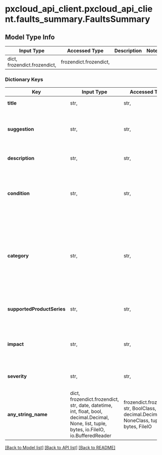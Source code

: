# pxcloud_api_client.pxcloud_api_client.faults_summary.FaultsSummary

## Model Type Info
Input Type | Accessed Type | Description | Notes
------------ | ------------- | ------------- | -------------
dict, frozendict.frozendict,  | frozendict.frozendict,  |  | 

### Dictionary Keys
Key | Input Type | Accessed Type | Description | Notes
------------ | ------------- | ------------- | ------------- | -------------
**title** | str,  | str,  | Title of the fault | [optional] 
**suggestion** | str,  | str,  | Suggestion provided by CX Cloud to help address the fault | [optional] 
**description** | str,  | str,  | Detailed description of the fault | [optional] 
**condition** | str,  | str,  | The facility, condition severity, and mnemonic portion of the fault message | [optional] 
**category** | str,  | str,  | The category assigned to the fault by CX Cloud, such as System, CPU-Memory, Services, and Environment | [optional] 
**supportedProductSeries** | str,  | str,  | Cisco product families the fault applies to | [optional] 
**impact** | str,  | str,  | The possible effect the fault has on the assets and network | [optional] 
**severity** | str,  | str,  | Severity value assigned by CX Cloud | [optional] 
**any_string_name** | dict, frozendict.frozendict, str, date, datetime, int, float, bool, decimal.Decimal, None, list, tuple, bytes, io.FileIO, io.BufferedReader | frozendict.frozendict, str, BoolClass, decimal.Decimal, NoneClass, tuple, bytes, FileIO | any string name can be used but the value must be the correct type | [optional]

[[Back to Model list]](../../README.md#documentation-for-models) [[Back to API list]](../../README.md#documentation-for-api-endpoints) [[Back to README]](../../README.md)

